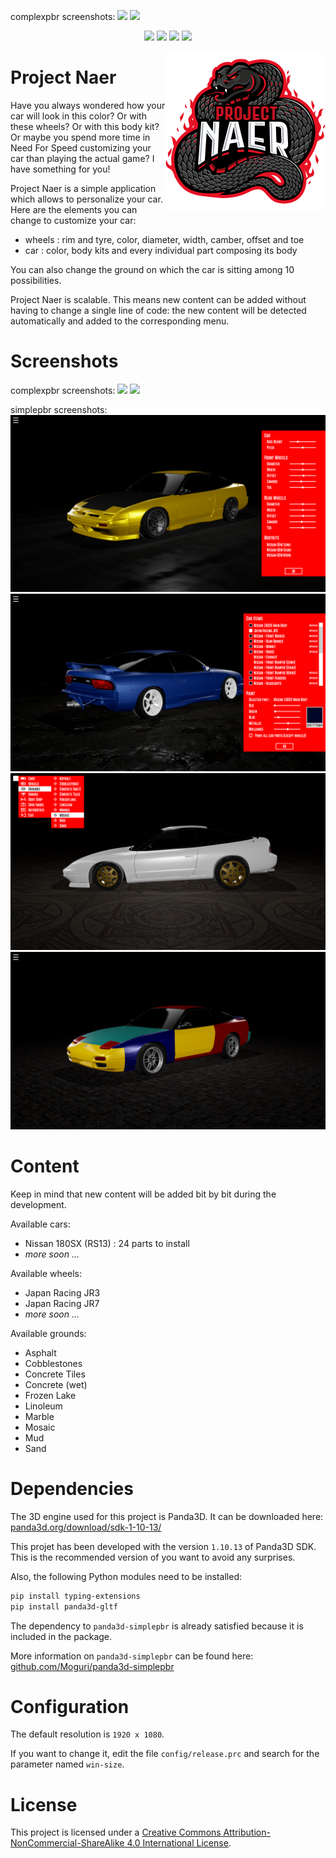 complexpbr screenshots:
<img src="https://cdn.discordapp.com/attachments/533048345791299634/1168396045747765248/nissan_rs13_20231029_214825.png?ex=65519c9d&is=653f279d&hm=e9e45732a6b449d01dbc87c2efbc403c72c8ad571e8699468bbc69a1c90bc779&"/>
<img src="https://cdn.discordapp.com/attachments/533048345791299634/1168393297492987914/nissan_rs13_20231029_213617.png?ex=65519a0d&is=653f250d&hm=f24cfc25ba7a9d09c6ddd79b2d4bcab47b391aa2e9ddace21048b7896644ae6b&"/>

<p align="center">
  <img src="https://img.shields.io/badge/Version-v0.8.0-blue.svg" />
  <img src="https://img.shields.io/badge/Panda3D-1.10.13-blue.svg" />
  <img src="https://img.shields.io/badge/Python-3.7-blue.svg" />
  <img src="https://img.shields.io/badge/License-CC%20BY--NC--SA%204.0-blue.svg" />
</p>

<img src="content\images\github\logo.png" align="right"/>


Project Naer
============

Have you always wondered how your car will look in this color?
Or with these wheels? Or with this body kit?
Or maybe you spend more time in Need For Speed customizing your car than
playing the actual game? I have something for you!

Project Naer is a simple application which allows to personalize your car.
Here are the elements you can change to customize your car:
- wheels : rim and tyre, color, diameter, width, camber, offset and toe
- car : color, body kits and every individual part composing its body

You can also change the ground on which the car is sitting
among 10 possibilities.

Project Naer is scalable. This means new content can be added without
having to change a single line of code: the new content will be detected
automatically and added to the corresponding menu.


Screenshots
===========
complexpbr screenshots:
<img src="https://cdn.discordapp.com/attachments/533048345791299634/1168396045747765248/nissan_rs13_20231029_214825.png?ex=65519c9d&is=653f279d&hm=e9e45732a6b449d01dbc87c2efbc403c72c8ad571e8699468bbc69a1c90bc779&"/>
<img src="https://cdn.discordapp.com/attachments/533048345791299634/1168393297492987914/nissan_rs13_20231029_213617.png?ex=65519a0d&is=653f250d&hm=f24cfc25ba7a9d09c6ddd79b2d4bcab47b391aa2e9ddace21048b7896644ae6b&"/>

simplepbr screenshots:
<img src="content\images\github\garage.png"/>
<img src="content\images\github\bodyshop.png"/>
<img src="content\images\github\mainmenu.png"/>
<img src="content\images\github\nissan_rs13.png"/>


Content
=======

Keep in mind that new content will be added bit by bit during the development.

Available cars:
- Nissan 180SX (RS13) : 24 parts to install
- _more soon ..._

Available wheels:
- Japan Racing JR3
- Japan Racing JR7
- _more soon ..._

Available grounds:
- Asphalt
- Cobblestones
- Concrete Tiles
- Concrete (wet)
- Frozen Lake
- Linoleum
- Marble
- Mosaic
- Mud
- Sand


Dependencies
============

The 3D engine used for this project is Panda3D. 
It can be downloaded here: [panda3d.org/download/sdk-1-10-13/](http://www.panda3d.org/download/sdk-1-10-13/)

This projet has been developed with the version `1.10.13` of Panda3D SDK. This is the recommended version of you want to avoid any surprises.

Also, the following Python modules need to be installed:

```bash
pip install typing-extensions
pip install panda3d-gltf
````

The dependency to `panda3d-simplepbr` is already satisfied
because it is included in the package.

More information on `panda3d-simplepbr` can be found here:
[github.com/Moguri/panda3d-simplepbr](https://github.com/Moguri/panda3d-simplepbr)


Configuration
=============

The default resolution is `1920 x 1080`.

If you want to change it, edit the file `config/release.prc`
and search for the parameter named `win-size`.


License
=======

This project is licensed under a [Creative Commons Attribution-NonCommercial-ShareAlike 4.0 International License](http://creativecommons.org/licenses/by-nc-sa/4.0/).
